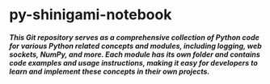# py-shinigami-notebook

##### This Git repository serves as a comprehensive collection of Python code for various Python related concepts and modules, including logging, web sockets, NumPy, and more. Each module has its own folder and contains code examples and usage instructions, making it easy for developers to learn and implement these concepts in their own projects.
